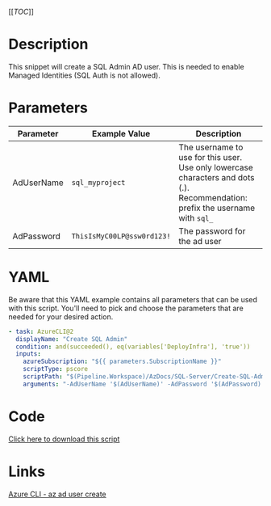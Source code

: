 [[_TOC_]]

# Description

This snippet will create a SQL Admin AD user. This is needed to enable Managed Identities (SQL Auth is not allowed).

# Parameters

| Parameter  | Example Value              | Description                                                                                                                    |
| ---------- | -------------------------- | ------------------------------------------------------------------------------------------------------------------------------ |
| AdUserName | `sql_myproject`            | The username to use for this user. Use only lowercase characters and dots (.). Recommendation: prefix the username with `sql_` |
| AdPassword | `ThisIsMyC00LP@ssw0rd123!` | The password for the ad user                                                                                                   |

# YAML

Be aware that this YAML example contains all parameters that can be used with this script. You'll need to pick and choose the parameters that are needed for your desired action.

```yaml
- task: AzureCLI@2
  displayName: "Create SQL Admin"
  condition: and(succeeded(), eq(variables['DeployInfra'], 'true'))
  inputs:
    azureSubscription: "${{ parameters.SubscriptionName }}"
    scriptType: pscore
    scriptPath: "$(Pipeline.Workspace)/AzDocs/SQL-Server/Create-SQL-Admin.ps1"
    arguments: "-AdUserName '$(AdUserName)' -AdPassword '$(AdPassword)'"
```

# Code

[Click here to download this script](../../../../../src/SQL-Server/Create-SQL-Admin.ps1)

# Links

[Azure CLI - az ad user create](https://docs.microsoft.com/en-us/cli/azure/ad/user?view=azure-cli-latest#az_ad_user_create)

